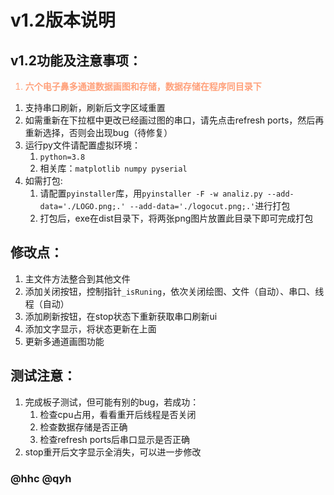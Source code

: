 # v1.2版本说明

## **v1.2功能及注意事项：**
<font color='#FFA07A'>

1. **六个电子鼻多通道数据画图和存储，数据存储在程序同目录下**
</font>

1. 支持串口刷新，刷新后文字区域重置
2. 如需重新在下拉框中更改已经画过图的串口，请先点击refresh ports，然后再重新选择，否则会出现bug（待修复）
3. 运行py文件请配置虚拟环境：
   1. `python=3.8`
   2. 相关库：`matplotlib numpy pyserial`
4. 如需打包:
   1. 请配置`pyinstaller`库，用`pyinstaller -F -w analiz.py --add-data='./LOGO.png;.' --add-data='./logocut.png;.'`进行打包
   2. 打包后，exe在dist目录下，将两张png图片放置此目录下即可完成打包


## **修改点**：

1. 主文件方法整合到其他文件
2. 添加关闭按钮，控制指针`_isRuning`，依次关闭绘图、文件（自动）、串口、线程（自动）
3. 添加刷新按钮，在stop状态下重新获取串口刷新ui
4. 添加文字显示，将状态更新在上面
5. 更新多通道画图功能


## **测试注意：**

1. 完成板子测试，但可能有别的bug，若成功：
    1. 检查cpu占用，看看重开后线程是否关闭
    2. 检查数据存储是否正确
    3. 检查refresh ports后串口显示是否正确
3. stop重开后文字显示全消失，可以进一步修改



### **@hhc @qyh**